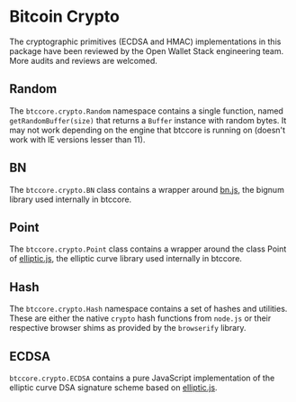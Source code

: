 # Bitcoin Crypto
The cryptographic primitives (ECDSA and HMAC) implementations in this package have been reviewed by the Open Wallet Stack engineering team. More audits and reviews are welcomed.

## Random
The `btccore.crypto.Random` namespace contains a single function, named `getRandomBuffer(size)` that returns a `Buffer` instance with random bytes. It may not work depending on the engine that btccore is running on (doesn't work with IE versions lesser than 11).

## BN
The `btccore.crypto.BN` class contains a wrapper around [bn.js](https://github.com/indutny/bn.js), the bignum library used internally in btccore.

## Point
The `btccore.crypto.Point` class contains a wrapper around the class Point of [elliptic.js](https://github.com/indutny/elliptic), the elliptic curve library used internally in btccore.

## Hash
The `btccore.crypto.Hash` namespace contains a set of hashes and utilities. These are either the native `crypto` hash functions from `node.js` or their respective browser shims as provided by the `browserify` library.

## ECDSA
`btccore.crypto.ECDSA` contains a pure JavaScript implementation of the elliptic curve DSA signature scheme based on [elliptic.js](https://github.com/indutny/elliptic).
